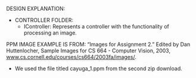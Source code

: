 DESIGN EXPLANATION:
- CONTROLLER FOLDER:
  - IController: Represents a controller with the functionality of processing an image. 

PPM IMAGE EXAMPLE IS FROM:
“Images for Assignment 2.” Edited by Dan Huttenlocher, Sample Images for CS 664 - 
Computer Vision, 2003, www.cs.cornell.edu/courses/cs664/2003fa/images/. 
- We used the file titled cayuga_1.ppm from the second zip download. 

